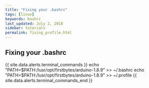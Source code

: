 ```yaml
---
title: "Fixing your .bashrc"
tags: [linux]
keywords: bashrc
last_updated: July 2, 2018
sidebar: tutorials
permalink: fixing_profile.html
---
```


## Fixing your .bashrc

{{ site.data.alerts.terminal_commands }}
echo "PATH=\$PATH:/lusr/opt/firstbytes/arduino-1.8.9" >> ~/.bashrc
echo "PATH=\$PATH:/lusr/opt/firstbytes/arduino-1.8.9" >> ~/.profile
{{ site.data.alerts.terminal_commands_end }}
